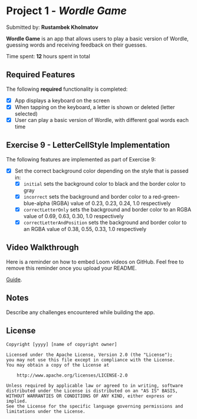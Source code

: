 # Project 1 - *Wordle Game*

Submitted by: **Rustambek Kholmatov**

**Wordle Game** is an app that allows users to play a basic version of Wordle, guessing words and receiving feedback on their guesses.

Time spent: **12** hours spent in total

## Required Features

The following **required** functionality is completed:

- [X] App displays a keyboard on the screen
- [X] When tapping on the keyboard, a letter is shown or deleted (letter selected)
- [X] User can play a basic version of Wordle, with different goal words each time

## Exercise 9 - LetterCellStyle Implementation

The following features are implemented as part of Exercise 9:

- [X] Set the correct background color depending on the style that is passed in:
  - [X] `initial` sets the background color to black and the border color to gray
  - [X] `incorrect` sets the background and border color to a red-green-blue-alpha (RGBA) value of 0.23, 0.23, 0.24, 1.0 respectively
  - [X] `correctLetterOnly` sets the background and border color to an RGBA value of 0.69, 0.63, 0.30, 1.0 respectively
  - [X] `correctLetterAndPosition` sets the background and border color to an RGBA value of 0.38, 0.55, 0.33, 1.0 respectively

## Video Walkthrough

Here is a reminder on how to embed Loom videos on GitHub. Feel free to remove this reminder once you upload your README.

[Guide](https://www.youtube.com/watch?v=GA92eKlYio4).

## Notes

Describe any challenges encountered while building the app.

## License

    Copyright [yyyy] [name of copyright owner]

    Licensed under the Apache License, Version 2.0 (the "License");
    you may not use this file except in compliance with the License.
    You may obtain a copy of the License at

        http://www.apache.org/licenses/LICENSE-2.0

    Unless required by applicable law or agreed to in writing, software
    distributed under the License is distributed on an "AS IS" BASIS,
    WITHOUT WARRANTIES OR CONDITIONS OF ANY KIND, either express or implied.
    See the License for the specific language governing permissions and
    limitations under the License.
